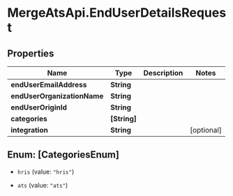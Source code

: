 # MergeAtsApi.EndUserDetailsRequest

## Properties

Name | Type | Description | Notes
------------ | ------------- | ------------- | -------------
**endUserEmailAddress** | **String** |  | 
**endUserOrganizationName** | **String** |  | 
**endUserOriginId** | **String** |  | 
**categories** | **[String]** |  | 
**integration** | **String** |  | [optional] 



## Enum: [CategoriesEnum]


* `hris` (value: `"hris"`)

* `ats` (value: `"ats"`)




